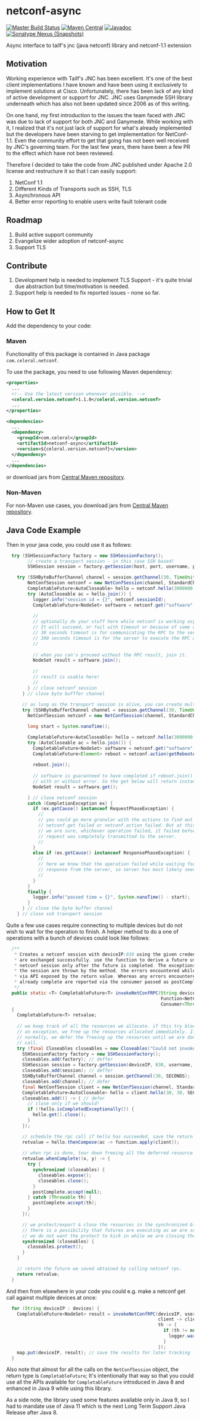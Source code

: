 # netconf-async
[![Master Build Status](https://travis-ci.org/Celeral/netconf-async.svg?branch=master)](https://travis-ci.org/Celeral/netconf-async/branches)
[![Maven Central](https://maven-badges.herokuapp.com/maven-central/com.celeral/netconf-async/badge.svg)](http://search.maven.org/#search%7Cga%7C1%7Cg%3A%22com.celeral%22%20AND%20a%3A%22netconf-async%22)
[![Javadoc](https://javadoc.io/badge/com.celeral/netconf-async.svg)](https://www.javadoc.io/doc/com.celeral/netconf-async)
[![Sonatype Nexus (Snapshots)](https://img.shields.io/nexus/s/https/oss.sonatype.org/com.celeral/netconf-async.svg)](https://oss.sonatype.org/#nexus-search;gav~com.celeral~netconf-async~~~)

Async interface to tailf's jnc (java netconf) library and netconf-1.1 extension

## Motivation
Working experience with Tailf's JNC has been excellent. It's one of the best client implementations I have known and have been using it exclusively to implement solutions at Cisco. Unfortunately, there has been lack of any kind of active development or support for JNC. JNC uses Ganymede SSH library underneath which has also not been updated since 2006 as of this writing.

On one hand, my first introduction to the issues the team faced with JNC was due to lack of support for both JNC and Ganymede. While working with it, I realized that it's not just lack of support for what's already implemented but the developers have been starving to get implementation for NetConf-1.1. Even the community effort to get that going has not been well received by JNC's governing team. For the last few years, there have been a few PR to the effect which have not been reviewed.

Therefore I decided to take the code from JNC published under Apache 2.0 license and restructure it so that I can easily support:
1. NetConf 1.1
1. Different Kinds of Transports such as SSH, TLS
1. Asynchronous API
1. Better error reporting to enable users write fault tolerant code

## Roadmap
1. Build active support community 
1. Evangelize wider adoption of netconf-async
1. Support TLS

## Contribute
1. Development help is needed to implement TLS Support - it's quite trivial due  abstraction but time/motivation is needed.
1. Support help is needed to fix reported issues - none so far.

## How to Get It
Add the dependency to your code:

### Maven

Functionality of this package is contained in
Java package `com.celeral.netconf`.

To use the package, you need to use following Maven dependency:

```xml
<properties>
  ...
  <!-- Use the latest version whenever possible. -->
  <celeral.version.netconf>1.1.0</celeral.version.netconf>
  ...
</properties>

<dependencies>
  ...
  <dependency>
    <groupId>com.celeral</groupId>
    <artifactId>netconf-async</artifactId>
    <version>${celeral.version.netconf}</version>
  </dependency>
  ...
</dependencies>
```

or download jars from [Central Maven repository](https://repo1.maven.org/maven2/com/celeral/netconf-async/).

### Non-Maven

For non-Maven use cases, you download jars from [Central Maven repository](https://repo1.maven.org/maven2/com/celeral/netconf-async/).

## Java Code Example

Then in your java code, you could use it as follows:

```java
  try (SSHSessionFactory factory = new SSHSessionFactory();
        // create a transport session - in this case SSH based!
        SSHSession session = factory.getSession(host, port, username, password, keypair)) {        

    try (SSHByteBufferChannel channel = session.getChannel(30, TimeUnit.SECONDS)) {
        NetConfSession netconf = new NetConfSession(channel, StandardCharsets.UTF_8);
        CompletableFuture<AutoCloseable> hello = netconf.hello(3000000, 3000000, TimeUnit.MICROSECONDS);
        try (AutoCloseable ac = hello.join()) {
          logger.info("session id = {}", netconf.sessionId);
          CompletableFuture<NodeSet> software = netconf.get("software", 30, 300, TimeUnit.SECONDS);
          
          // 
          // optionally do your stuff here while netconf is working asynchronously.
          // It will succeed, or fail with timeout or because of some other error.
          // 30 seconds timeout is for communicating the RPC to the server.
          // 300 seconds timeout is for the server to execute the RPC and respond back.
          //
          
          // when you can's proceed without the RPC result, join it.
          NodeSet result = software.join();
          
          //
          // result is usable here!
          //
        } // close netconf session
      } // close byte bufffer channel
      
      // as long as the transport session is alive, you can create multiple netconf sessions from it.
      try (SSHByteBufferChannel channel = session.getChannel(30, TimeUnit.SECONDS)) {
        NetConfSession netconf = new NetConfSession(channel, StandardCharsets.UTF_8);

        long start = System.nanoTime();

        CompletableFuture<AutoCloseable> hello = netconf.hello(3000000, 3000000, TimeUnit.MICROSECONDS);
        try (AutoCloseable ac = hello.join()) {
          CompletableFuture<NodeSet> software = netconf.get("software", 30, 30, TimeUnit.SECONDS);
          CompletableFuture<Element> reboot = netconf.action(getRebootAction(), 1, 30, TimeUnit.MINUTES);
          
          reboot.join();
                    
          // software is guaranteed to have completed if reboot.join() returns below as per the protocol,
          // with or without error. So the get below will return instantaneously.
          NodeSet result = software.get();

        } // close netconf session
        catch (CompletionException ex) {
          if (ex.getCause() instanceof RequestPhaseException) {
            //
            // you could go more granular with the actions to find out whether
            // netconf.get failed or netconf.action failed. But at this point
            // we are sure, whichever operation failed, it failed before the
            // request was completely transmitted to the server.
            //
          }
          else if (ex.getCause() instanceof ResponsePhaseException) {
            // 
            // here we know that the operation failed while waiting for the
            // response from the server, so server has most likely seen our request.
            //
          }          
        }
        finally {
          logger.info("passed time = {}", System.nanoTime() - start);
        }
      } // close the byte buffer channel
    } // close ssh transport session
```

Quite a few use cases require connecting to multiple devices but do not wish to wait for the operation to finish. A helper method to do a one of operations with a bunch of devices could look like follows:
```java
  /**
   * Creates a netconf session with deviceIP:830 using the given credentials and once the capabilties
   * are exchanged successfully, use the function to derive a future using the session. Teardown the
   * netconf session only after the future is completed. The exceptions encountered while setting up
   * the session are thrown by the method, the errors encountered while using the session are reported
   * via API exposed by the return value. Whereas any errors encountered after the returned future is
   * already complete are reported via the consumer passed as postComplete argument.
   */   
  public static <T> CompletableFuture<T> invokeNetConfRPC(String deviceIP, String username, String password, KeyPair keypair,
                                                          Function<NetConfSession, CompletableFuture<T>> function
                                                          Consumer<Throwable> postComplete) throws IOException, JNCException
  {
    CompletableFuture<T> retvalue;
    
    // we keep track of all the resources we allocate. if this try block ever throws
    // an exception, we free up the resources allocated immediately. If it completes
    // normally, we defer the freeing up the resources until we are done with the RPC
    // call.
    try (final Closeables closeables = new Closeables("Could not invoke rpc {} to device {}", function, deviceIP)) {
      SSHSessionFactory factory = new SSHSessionFactory();
      closeables.add(factory); // deffer
      SSHSession session = factory.getSession(deviceIP, 830, username, password, keypair);
      closeables.add(session); // deffer
      SSHByteBufferChannel channel = session.getChannel(30, SECONDS);
      closeables.add(channel); // defer
      final NetConfSession client = new NetConfSession(channel, StandardCharsets.UTF_8);
      CompletableFuture<AutoCloseable> hello = client.hello(30, 30, SECONDS);
      closeables.add(() -> { // defer
        // close only if we should!
        if (!hello.isCompletedExceptionally()) {
          hello.get().close();
        }
      });

      // schedule the rpc call if hello has succeeded, save the return value
      retvalue = hello.thenCompose(ac -> function.apply(client));
      
      // when rpc is done, tear down freeing all the deferred resource along the way
      retvalue.whenComplete((x, y) -> {
        try {
          synchronized (closeables) {
            closeables.expose();
            closeables.close();
          }
          postComplete.accept(null);
        } catch (Throwable th) {
          postComplete.accept(th);
        }
      });

      // we protect/export & close the resources in the synchronized block because
      // there is a possibility that futures are executing as we are scheduling them
      // we do not want the protect to kick in while we are closing the closeables.
      synchronized (closeables) {
        closeables.protect();
      }
    }

    // return the future we saved obtained by calling netconf rpc.
    return retvalue;
  }
```

And then from elsewhere in your code you could e.g. make a netconf get call against multiple devices at once:
```java
  for (String deviceIP : devices) {
    CompletableFuture<NodeSet> result = invokeNetConfRPC(deviceIP, username, password, keypair,
                                                         client -> client.get("version", 30, 90, SECONDS),
                                                         th -> {
                                                           if (th != null) {
                                                             logger.warn("ignoring postresult for {}", deviceIP, th);
                                                           }
                                                         });
    map.put(deviceIP, result); // save the results for later tracking
  }
```

Also note that almost for all the calls on the `NetConfSession` object, the return type is `CompletableFuture`; It's intentionally that way so that you could use all the APIs available for `CompletableFuture` introduced in Java 8 and enhanced in Java 9 while using this library.

As a side note, the library used some features available only in Java 9, so I had to mandate use of Java 11 which is the next Long Term Support Java Release after Java 8.
